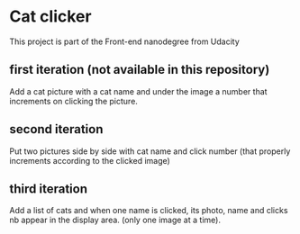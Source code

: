 # Cat clicker

This project is part of the Front-end nanodegree from Udacity


## first iteration (not available in this repository)
Add a cat picture with a cat name and under the image a number that increments on clicking the picture.


## second iteration
Put two pictures side by side with cat name and click number (that properly increments according to the clicked image)

## third iteration
Add a list of cats and when one name is clicked, its photo, name and clicks nb appear in the display area. (only one image at a time).

